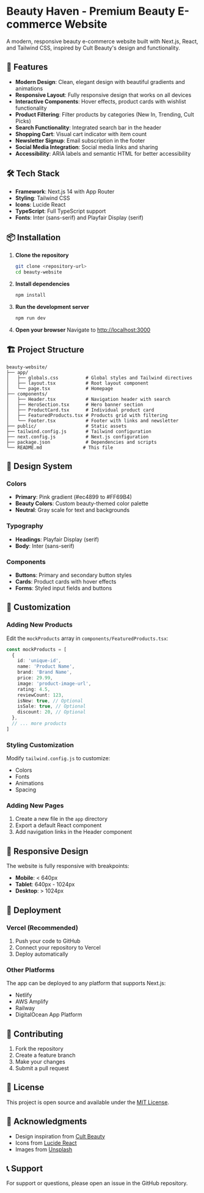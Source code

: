 # Beauty Haven - Premium Beauty E-commerce Website

A modern, responsive beauty e-commerce website built with Next.js, React, and Tailwind CSS, inspired by Cult Beauty's design and functionality.

## 🚀 Features

- **Modern Design**: Clean, elegant design with beautiful gradients and animations
- **Responsive Layout**: Fully responsive design that works on all devices
- **Interactive Components**: Hover effects, product cards with wishlist functionality
- **Product Filtering**: Filter products by categories (New In, Trending, Cult Picks)
- **Search Functionality**: Integrated search bar in the header
- **Shopping Cart**: Visual cart indicator with item count
- **Newsletter Signup**: Email subscription in the footer
- **Social Media Integration**: Social media links and sharing
- **Accessibility**: ARIA labels and semantic HTML for better accessibility

## 🛠️ Tech Stack

- **Framework**: Next.js 14 with App Router
- **Styling**: Tailwind CSS
- **Icons**: Lucide React
- **TypeScript**: Full TypeScript support
- **Fonts**: Inter (sans-serif) and Playfair Display (serif)

## 📦 Installation

1. **Clone the repository**
   ```bash
   git clone <repository-url>
   cd beauty-website
   ```

2. **Install dependencies**
   ```bash
   npm install
   ```

3. **Run the development server**
   ```bash
   npm run dev
   ```

4. **Open your browser**
   Navigate to [http://localhost:3000](http://localhost:3000)

## 🏗️ Project Structure

```
beauty-website/
├── app/
│   ├── globals.css          # Global styles and Tailwind directives
│   ├── layout.tsx           # Root layout component
│   └── page.tsx             # Homepage
├── components/
│   ├── Header.tsx           # Navigation header with search
│   ├── HeroSection.tsx      # Hero banner section
│   ├── ProductCard.tsx      # Individual product card
│   ├── FeaturedProducts.tsx # Products grid with filtering
│   └── Footer.tsx           # Footer with links and newsletter
├── public/                  # Static assets
├── tailwind.config.js       # Tailwind configuration
├── next.config.js           # Next.js configuration
├── package.json             # Dependencies and scripts
└── README.md               # This file
```

## 🎨 Design System

### Colors
- **Primary**: Pink gradient (#ec4899 to #FF69B4)
- **Beauty Colors**: Custom beauty-themed color palette
- **Neutral**: Gray scale for text and backgrounds

### Typography
- **Headings**: Playfair Display (serif)
- **Body**: Inter (sans-serif)

### Components
- **Buttons**: Primary and secondary button styles
- **Cards**: Product cards with hover effects
- **Forms**: Styled input fields and buttons

## 🔧 Customization

### Adding New Products
Edit the `mockProducts` array in `components/FeaturedProducts.tsx`:

```typescript
const mockProducts = [
  {
    id: 'unique-id',
    name: 'Product Name',
    brand: 'Brand Name',
    price: 29.99,
    image: 'product-image-url',
    rating: 4.5,
    reviewCount: 123,
    isNew: true, // Optional
    isSale: true, // Optional
    discount: 20, // Optional
  },
  // ... more products
]
```

### Styling Customization
Modify `tailwind.config.js` to customize:
- Colors
- Fonts
- Animations
- Spacing

### Adding New Pages
1. Create a new file in the `app` directory
2. Export a default React component
3. Add navigation links in the Header component

## 📱 Responsive Design

The website is fully responsive with breakpoints:
- **Mobile**: < 640px
- **Tablet**: 640px - 1024px
- **Desktop**: > 1024px

## 🚀 Deployment

### Vercel (Recommended)
1. Push your code to GitHub
2. Connect your repository to Vercel
3. Deploy automatically

### Other Platforms
The app can be deployed to any platform that supports Next.js:
- Netlify
- AWS Amplify
- Railway
- DigitalOcean App Platform

## 🤝 Contributing

1. Fork the repository
2. Create a feature branch
3. Make your changes
4. Submit a pull request

## 📄 License

This project is open source and available under the [MIT License](LICENSE).

## 🙏 Acknowledgments

- Design inspiration from [Cult Beauty](https://www.cultbeauty.com/)
- Icons from [Lucide React](https://lucide.dev/)
- Images from [Unsplash](https://unsplash.com/)

## 📞 Support

For support or questions, please open an issue in the GitHub repository. 